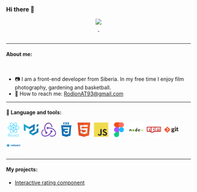 ### Hi there 👋


<div id="header" align="center">
  <img src="https://media.giphy.com/media/v1.Y2lkPTc5MGI3NjExZW1hb3E2cnlsbmpzNTl2YmUyejJjZHo3d3FibjQzMXlsZ2hzZzF5aiZlcD12MV9pbnRlcm5hbF9naWZfYnlfaWQmY3Q9Zw/Dh5q0sShxgp13DwrvG/giphy.gif" width="300"/> 
  <div id="badges">
    <a href="https://t.me/MrDalmatov">
      <img src="https://img.shields.io/badge/Telegram-blue?style=for-the-badge&logo=telegram" alt=""/>
      <img src="https://img.shields.io/badge/Instagram-pink?style=for-the-badge&logo=instagram&link=https%3A%2F%2Fwww.instagram.com%2Frodion.dalmatov%2F" alt="">
    </a>
  </div>
  <img src="https://komarev.com/ghpvc/?username=MrDalmatov&style=flat-square&color=blue" alt="" align="center"/>
</div>

---
#### About me:
<div align="center"><img src="https://github.com/MrDalmatov/MrDalmatov/assets/93470178/44c63f15-ce70-41b9-ab0b-0cd3012540ad" alt="" width="500px"></div>


- :camera: I am a front-end developer from Siberia. In my free time I enjoy film photography, gardening and basketball.
- :email: How to reach me: RodionAT93@gmail.com

---

#### :hammer: Language and tools:

<div>
  <img src="https://github.com/devicons/devicon/blob/master/icons/react/react-original-wordmark.svg" title="React" alt="React" width="40" height="40"/>&nbsp;
  <img src="https://github.com/devicons/devicon/blob/master/icons/materialui/materialui-original.svg" title="Material UI" alt="Material UI" width="40" height="40"/>&nbsp;
  <img src="https://github.com/devicons/devicon/blob/master/icons/redux/redux-original.svg" title="Redux" alt="Redux " width="40" height="40"/>&nbsp;
  <img src="https://github.com/devicons/devicon/blob/master/icons/css3/css3-plain-wordmark.svg"  title="CSS3" alt="CSS" width="40" height="40"/>&nbsp;
  <img src="https://github.com/devicons/devicon/blob/master/icons/html5/html5-original.svg" title="HTML5" alt="HTML" width="40" height="40"/>&nbsp;
  <img src="https://github.com/devicons/devicon/blob/master/icons/javascript/javascript-original.svg" title="JavaScript" alt="JavaScript" width="40" height="40"/>&nbsp;
  <img src="https://github.com/devicons/devicon/blob/master/icons/figma/figma-original.svg" title="Figma" **alt="Figma" width="40" height="40"/>&nbsp;
  <img src="https://github.com/devicons/devicon/blob/master/icons/nodejs/nodejs-original-wordmark.svg" title="NodeJS" alt="NodeJS" width="40" height="40"/>&nbsp;
  <img src="https://github.com/devicons/devicon/blob/master/icons/npm/npm-original-wordmark.svg" title="NPM" alt="NPM" width="40" height="40"/>&nbsp;
  <img src="https://github.com/devicons/devicon/blob/master/icons/git/git-original-wordmark.svg" title="Git" **alt="Git" width="40" height="40"/>&nbsp;
  <img src="https://github.com/devicons/devicon/blob/master/icons/webpack/webpack-original-wordmark.svg" title="Webpack" **alt="Webpack" width="40" height="40"/>
</div>

---

#### My projects:
- <a href="https://mrdalmatov.github.io/interactive-rating-component/" target="_blank">Interactive rating component</a>


<!--
**MrDalmatov/MrDalmatov** is a ✨ _special_ ✨ repository because its `README.md` (this file) appears on your GitHub profile.

Here are some ideas to get you started:

- 🔭 I’m currently working on ...
- 🌱 I’m currently learning ...
- 👯 I’m looking to collaborate on ...
- 🤔 I’m looking for help with ...
- 💬 Ask me about ...
- 📫 How to reach me: ...
- 😄 Pronouns: ...
- ⚡ Fun fact: ...
-->
